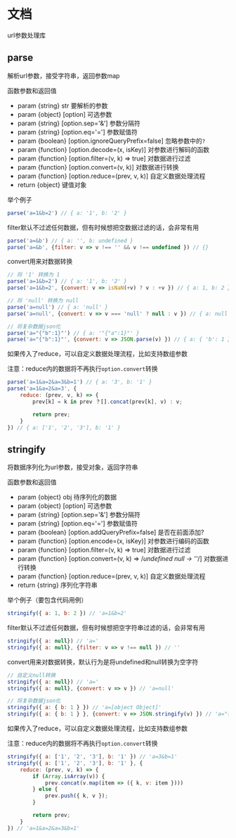 # 文档
url参数处理库

## parse
解析url参数，接受字符串，返回参数map

函数参数和返回值

- param {string} str 要解析的参数
- param {object} [option] 可选参数
- param {string} [option.sep='&'] 参数分隔符
- param {string} [option.eq='='] 参数赋值符
- param {boolean} [option.ignoreQueryPrefix=false] 忽略参数中的`?`
- param {function} [option.decode=(x, isKey)] 对参数进行解码的函数
- param {function} [option.filter=(v, k) => true] 对数据进行过滤
- param {function} [option.convert=(v, k)] 对数据进行转换
- param {function} [option.reduce=(prev, v, k)] 自定义数据处理流程
- return {object} 键值对象

举个例子

```js
parse('a=1&b=2') // { a: '1', b: '2' }
```

filter默认不过滤任何数据，但有时候想把空数据过滤的话，会非常有用

```js
parse('a=&b') // { a: '', b: undefined }
parse('a=&b', {filter: v => v !== '' && v !== undefined }) // {}
```

convert用来对数据转换

```js
// 将 '1' 转换为 1
parse('a=1&b=2') // { a: '1', b: '2' }
parse('a=1&b=2', {convert: v => isNaN(+v) ? v : +v }) // { a: 1, b: 2 }

// 将 'null' 转换为 null
parse('a=null') // { a: 'null' }
parse('a=null', {convert: v => v === 'null' ? null : v }) // { a: null }

// 将复杂数据json化
parse('a="{"b":1}"') // { a: '"{"a":1}"' }
parse('a="{"b":1}"', {convert: v => JSON.parse(v) }) // { a: { 'b': 1 } }
```

如果传入了reduce，可以自定义数据处理流程，比如支持数组参数

注意：reduce内的数据将不再执行`option.convert`转换

```js
parse('a=1&a=2&a=3&b=1') // { a: '3', b: '1' }
parse('a=1&a=2&a=3', {
    reduce: (prev, v, k) => {
        prev[k] = k in prev ？[].concat(prev[k], v) : v;

        return prev;
    }
}) // { a: ['1', '2', '3'], b: '1' }
```

## stringify
将数据序列化为url参数，接受对象，返回字符串

函数参数和返回值

- param {object} obj 待序列化的数据
- param {object} [option] 可选参数
- param {string} [option.sep='&'] 参数分隔符
- param {string} [option.eq='='] 参数赋值符
- param {boolean} [option.addQueryPrefix=false] 是否在前面添加?
- param {function} [option.encode=(x, isKey)] 对参数进行编码的函数
- param {function} [option.filter=(v, k) => true] 对数据进行过滤
- param {function} [option.convert=(v, k) => /*undefined null -> ''*/] 对数据进行转换
- param {function} [option.reduce=(prev, v, k)] 自定义数据处理流程
- return {string} 序列化字符串

举个例子（要包含代码用例）

```js
stringify({ a: 1, b: 2 }) // 'a=1&b=2'
```

filter默认不过滤任何数据，但有时候想把空字符串过滤的话，会非常有用

```js
stringify({ a: null}) // 'a='
stringify({ a: null}, {filter: v => v !== null }) // ''
```

convert用来对数据转换，默认行为是将undefined和null转换为空字符

```js
// 自定义null转换
stringify({ a: null}) // 'a='
stringify({ a: null}, {convert: v => v }) // 'a=null'

// 将复杂数据json化
stringify({ a: { b: 1 } }) // 'a=[object Object]'
stringify({ a: { b: 1 } }, {convert: v => JSON.stringify(v) }) // 'a="{"b":1}"'
```

如果传入了reduce，可以自定义数据处理流程，比如支持数组参数

注意：reduce内的数据将不再执行`option.convert`转换

```js
stringify({ a: ['1', '2', '3'], b: '1' }) // 'a=3&b=1'
stringify({ a: ['1', '2', '3'], b: '1' }, {
    reduce: (prev, v, k) => {
        if (Array.isArray(v)) {
            prev.concat(v.map(item => ({ k, v: item })))
        } else {
            prev.push({ k, v });
        }

        return prev;
    }
}) // 'a=1&a=2&a=3&b=1'
```
